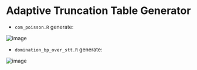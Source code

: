# Adaptive Truncation Table Generator

- `com_poisson.R` generate:

![image](https://github.com/user-attachments/assets/f322c6ab-8290-478e-be21-1095ef6d2854)

- `domination_bp_over_stt.R` generate:

![image](https://github.com/user-attachments/assets/04113b96-cc48-4d0b-b0f6-c29b9a3098fd)

